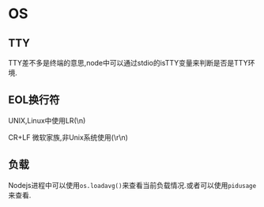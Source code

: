 # OS

## TTY

TTY差不多是终端的意思,node中可以通过stdio的isTTY变量来判断是否是TTY环境.

## EOL换行符

UNIX,Linux中使用LR(\n)

CR+LF 微软家族,非Unix系统使用(\r\n)

## 负载

Nodejs进程中可以使用`os.loadavg()`来查看当前负载情况.或者可以使用`pidusage`来查看.